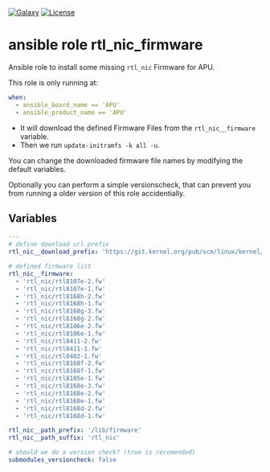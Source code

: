 [![Galaxy](https://github.com/roles-ansible/ansible_role_rtl_nic_firmware/raw/main/.github/galaxy.svg)](https://galaxy.ansible.com/do1jlr/rtl_nic_firmware)
[![License](https://github.com/roles-ansible/ansible_role_rtl_nic_firmware/raw/main/.github/license.svg)](https://github.com/roles-ansible/ansible_role_rtl_nic_firmware/blob/main/LICENSE)

 ansible role rtl_nic_firmware
===============================

Ansible role to install some missing ``rtl_nic`` Firmware for APU.

This role is only running at:
```yaml
when:
  - ansible_board_name == 'APU'
  - ansible_product_name == 'APU'
```

+ It will download the defined Firmware Files from the ``rtl_nic__firmware`` variable.
+ Then we run ``update-initramfs -k all -u``.

You can change the downloaded firmware file names by modifying the default variables.

Optionally you can perform a simple versionscheck, that can prevent you from running a older version of this role accidentially.

 Variables
-----------
```yaml
---
# define download url prefix
rtl_nic__download_prefix: 'https://git.kernel.org/pub/scm/linux/kernel/git/firmware/linux-firmware.git/plain'

# defined firmware list
rtl_nic__firmware:
  - 'rtl_nic/rtl8107e-2.fw'
  - 'rtl_nic/rtl8107e-1.fw'
  - 'rtl_nic/rtl8168h-2.fw'
  - 'rtl_nic/rtl8168h-1.fw'
  - 'rtl_nic/rtl8168g-3.fw'
  - 'rtl_nic/rtl8168g-2.fw'
  - 'rtl_nic/rtl8106e-2.fw'
  - 'rtl_nic/rtl8106e-1.fw'
  - 'rtl_nic/rtl8411-2.fw'
  - 'rtl_nic/rtl8411-1.fw'
  - 'rtl_nic/rtl8402-1.fw'
  - 'rtl_nic/rtl8168f-2.fw'
  - 'rtl_nic/rtl8168f-1.fw'
  - 'rtl_nic/rtl8105e-1.fw'
  - 'rtl_nic/rtl8168e-3.fw'
  - 'rtl_nic/rtl8168e-2.fw'
  - 'rtl_nic/rtl8168e-1.fw'
  - 'rtl_nic/rtl8168d-2.fw'
  - 'rtl_nic/rtl8168d-1.fw'

rtl_nic__path_prefix: '/lib/firmware'
rtl_nic__path_suffix: 'rtl_nic'

# should we do a version check? (true is recomended)
submodules_versioncheck: false
```
